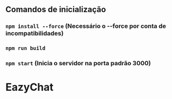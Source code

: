 ## Comandos de inicialização

### `npm install --force` (Necessário o --force por conta de incompatibilidades)

### `npm run build`

### `npm start` (Inicia o servidor na porta padrão 3000)

# EazyChat
